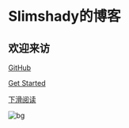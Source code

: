 # **Slimshady的博客**

## 欢迎来访

[GitHub](https://github.com/docsifyjs/docsify/)

[Get Started](#docsify)

[下滑阅读]()

![bg](https://tva1.sinaimg.cn/large/007S8ZIlgy1gf5wpgfn7ij31hc0u0e81.jpg)

